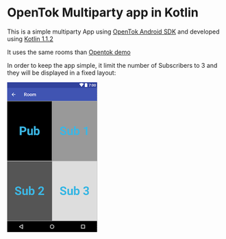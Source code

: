 # OpenTok Multiparty app in Kotlin

This is a simple multiparty App using [OpenTok Android SDK](https://tokbox.com/developer/sdks/android/) and developed using [Kotlin 1.1.2](https://kotlinlang.org)

It uses the same rooms than [Opentok demo](https://opentokdemo.tokbox.com)

In order to keep the app simple, it limit the number of Subscribers to 3 and they will be displayed in a fixed layout:

![layout](./app_layout.png)
